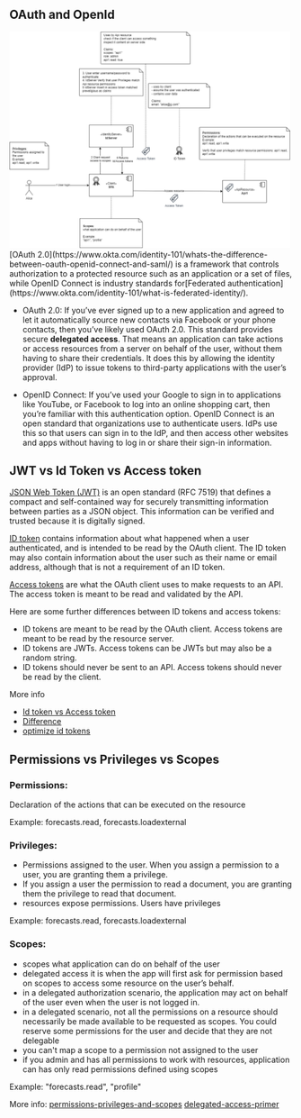 ## OAuth and OpenId
<img src = "https://github.com/khdevnet/oauth/blob/main/OAuth.drawio.png" width="500px" > 
[OAuth 2.0](https://www.okta.com/identity-101/whats-the-difference-between-oauth-openid-connect-and-saml/) is a framework that controls authorization to a protected resource such as an application or a set of files, while OpenID Connect is industry standards for[Federated authentication](https://www.okta.com/identity-101/what-is-federated-identity/).

* OAuth 2.0: If you’ve ever signed up to a new application and agreed to let it automatically source new contacts via Facebook or your phone contacts, then you’ve likely used OAuth 2.0. This standard provides secure **delegated access**. That means an application can take actions or access resources from a server on behalf of the user, without them having to share their credentials. It does this by allowing the identity provider (IdP) to issue tokens to third-party applications with the user’s approval.

* OpenID Connect: If you’ve used your Google to sign in to applications like YouTube, or Facebook to log into an online shopping cart, then you’re familiar with this authentication option. OpenID Connect is an open standard that organizations use to authenticate users. IdPs use this so that users can sign in to the IdP, and then access other websites and apps without having to log in or share their sign-in information. 

## JWT vs Id Token vs Access token
[JSON Web Token (JWT)](https://jwt.io/introduction) is an open standard (RFC 7519) that defines a compact and self-contained way for securely transmitting information between parties as a JSON object. This information can be verified and trusted because it is digitally signed.

[ID token](https://www.oauth.com/oauth2-servers/openid-connect/id-tokens/) contains information about what happened when a user authenticated, and is intended to be read by the OAuth client. 
The ID token may also contain information about the user such as their name or email address, although that is not a requirement of an ID token.

[Access tokens](https://oauth.net/2/access-tokens/) are what the OAuth client uses to make requests to an API.
The access token is meant to be read and validated by the API. 

Here are some further differences between ID tokens and access tokens:
* ID tokens are meant to be read by the OAuth client. Access tokens are meant to be read by the resource server.
* ID tokens are JWTs. Access tokens can be JWTs but may also be a random string.
* ID tokens should never be sent to an API. Access tokens should never be read by the client.

More info
* [Id token vs Access token](https://oauth.net/id-tokens-vs-access-tokens/) 
* [Difference](https://auth0.com/blog/id-token-access-token-what-is-the-difference/)
* [optimize id tokens](https://leastprivilege.com/2016/12/14/optimizing-identity-tokens-for-size/)

## Permissions vs Privileges vs Scopes

### Permissions:
Declaration of the actions that can be executed on the resource

Example:
forecasts.read, forecasts.loadexternal

### Privileges:
* Permissions assigned to the user. When you assign a permission to a user, you are granting them a privilege.
* If you assign a user the permission to read a document, you are granting them the privilege to read that document.
* resources expose permissions. Users have privileges

Example:
forecasts.read, forecasts.loadexternal

### Scopes:
* scopes what application can do on behalf of the user
* delegated access it is when the app will first ask for permission based on scopes to access some resource on the user’s behalf.
* in a delegated authorization scenario, the application may act on behalf of the user even when the user is not logged in.
* in a delegated scenario, not all the permissions on a resource should necessarily be made available to be requested as scopes. You could reserve some permissions for the user and decide that they are not delegable
* you can't map a scope to a permission not assigned to the user
* if you admin and has all permissions to work with resources, application can has only read permissions defined using scopes

Example:
"forecasts.read", "profile"

More info:
[permissions-privileges-and-scopes](https://auth0.com/blog/permissions-privileges-and-scopes/)
[delegated-access-primer](https://learn.microsoft.com/en-us/azure/active-directory/develop/delegated-access-primer)

